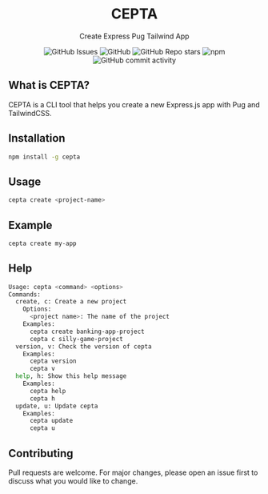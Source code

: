 <div align="center">
<h1>CEPTA</h1>
<p>Create Express Pug Tailwind App</p>

<img alt="GitHub Issues" src="https://img.shields.io/github/issues/callmehspear/cepta">
<img alt="GitHub" src="https://img.shields.io/github/license/callmehspear/cepta?logo=MIT">
<img alt="GitHub Repo stars" src="https://img.shields.io/github/stars/callmehspear/cepta">
<img alt="npm" src="https://img.shields.io/npm/v/cepta?label=version">
<img alt="GitHub commit activity" src="https://img.shields.io/github/commit-activity/y/callmehspear/cepta">
</div>

## What is CEPTA?

CEPTA is a CLI tool that helps you create a new Express.js app with Pug and TailwindCSS.

## Installation

```bash
npm install -g cepta
```

## Usage

```bash
cepta create <project-name>
```

## Example
  
```bash
cepta create my-app
```

## Help

```bash
Usage: cepta <command> <options>
Commands:
  create, c: Create a new project
    Options:
      <project name>: The name of the project
    Examples:
      cepta create banking-app-project
      cepta c silly-game-project
  version, v: Check the version of cepta
    Examples:
      cepta version
      cepta v
  help, h: Show this help message
    Examples:
      cepta help
      cepta h
  update, u: Update cepta
    Examples:
      cepta update
      cepta u
```

## Contributing

Pull requests are welcome. For major changes, please open an issue first to discuss what you would like to change.